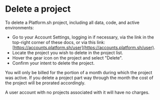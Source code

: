 # Delete a project 

To delete a Platform.sh project, including all data, code, and active environments:

* Go to your Account Settings, logging in if necessary, via the link in the top-right corner of these docs, or via this link: [https://accounts.platform.sh/user](https://accounts.platform.sh/user).
* Locate the project you wish to delete in the project list.
* Hover the gear icon on the project and select "Delete".
* Confirm your intent to delete the project.

You will only be billed for the portion of a month during which the project was active.  If you delete a project part way through the month the cost of the project will be prorated accordingly.

A user account with no projects associated with it will have no charges.
